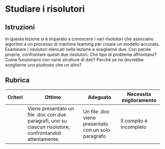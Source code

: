 # Studiare i risolutori
## Istruzioni

In questa lezione si è imparato a conoscere i vari risolutori che associano algoritmi a un processo di machine learning per creare un modello accurato. Esaminare i risolutori elencati nella lezione e sceglierne due. Con parole proprie, confrontare questi due risolutori. Che tipo di problema affrontano? Come funzionano con varie strutture di dati? Perché se ne dovrebbe sceglierne uno piuttosto che un altro?

## Rubrica

| Criteri | Ottimo | Adeguato | Necessita miglioramento |
| -------- | ---------------------------------------------------------------------------------------------- | ------------------------------------------------ | ---------------------------- |
|          | Viene presentato un file .doc con due paragrafi, uno su ciascun risolutore, confrontandoli attentamente. | Un file .doc viene presentato con un solo paragrafo | Il compito è incompleto |
